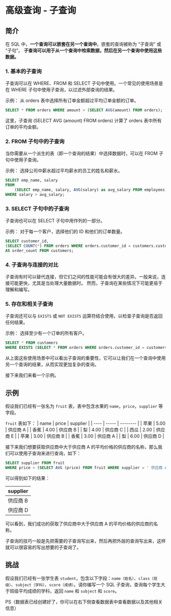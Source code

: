 # 高级查询 - 子查询

## 简介

在 SQL 中，**一个查询可以嵌套在另一个查询中**。嵌套的查询被称为 “子查询” 或 “子句”。
**子查询可以用于从一个查询中检索数据，然后在另一个查询中使用这些数据。**

### 1. 基本的子查询

子查询可以在 WHERE、FROM 和 SELECT 子句中使用。一个常见的使用场景是在 WHERE 子句中使用子查询，以过滤外部查询的结果。

示例： 从 orders 表中选择所有订单金额超过平均订单金额的订单。

```sql
SELECT * FROM orders WHERE amount > (SELECT AVG(amount) FROM orders);
```

这里，子查询 (SELECT AVG (amount) FROM orders) 计算了 orders 表中所有订单的平均金额。

### 2. FROM 子句中的子查询

当你需要从一个派生的表（即一个查询的结果）中选择数据时，可以在 FROM 子句中使用子查询。

示例： 选择公司中薪水超过平均薪水的员工的姓名和薪水。

```sql
SELECT emp_name, salary
FROM
    (SELECT emp_name, salary, AVG(salary) as avg_salary FROM employees) AS subquery
WHERE salary > avg_salary;
```

### 3. SELECT 子句中的子查询

子查询也可以在 SELECT 子句中用作列的一部分。

示例： 对于每一个客户，选择他们的 ID 和他们的订单数量。

```sql
SELECT customer_id,
(SELECT COUNT(*) FROM orders WHERE orders.customer_id = customers.customer_id)
AS order_count FROM customers;
```

### 4. 子查询与连接的对比

子查询有时可以替代连接，但它们之间的性能可能会有很大的差异。一般来说，连接可能更快，尤其是当处理大量数据时。
然而，子查询在某些情况下可能更易于理解和编写。

### 5. 存在和相关子查询

子查询还可以与 `EXISTS` 或 `NOT EXISTS` 运算符结合使用，以检查子查询是否返回任何结果。

示例： 选择至少有一个订单的所有客户。

```sql
SELECT * FROM customers
WHERE EXISTS (SELECT * FROM orders WHERE orders.customer_id = customers.customer_id);
```

从上面这些使用场景中可以看出子查询的重要性，它可以让我们在一个查询中使用另一个查询的结果，从而实现更加复杂的查询。

接下来我们来看一个示例。

## 示例

假设我们已经有一张名为 `fruit` 表，表中包含水果的 `name`，`price`，`supplier` 等字段。

`fruit` 表如下：
| name | price | supplier |
| ---- | ----- | -------- |
| 苹果 | 5.00 | 供应商 A |
| 香蕉 | 4.00 | 供应商 B |
| 梨 | 4.00 | 供应商 C |
| 西瓜 | 2.00 | 供应商 E |
| 苹果 | 3.00 | 供应商 B |
| 香蕉 | 3.00 | 供应商 A |
| 梨 | 6.00 | 供应商 D |

接下来我们想要获取供应商中大于供应商 A 的平均价格的供应商的名称，那么我们可以使用子查询来进行查询，如下：

```sql
SELECT supplier FROM fruit
WHERE price > (SELECT AVG (price) FROM fruit WHERE supplier = ' 供应商 A');
```

可以得到如下的结果：

| supplier |
| -------- |
| 供应商 B |
| 供应商 D |

可以看到，我们成功的获取了供应商中大于供应商 A 的平均价格的供应商的名称。

子查询的技巧一般是先把需要的子查询写出来，然后再把外层的查询写出来，这样就可以很容易的写出想要的子查询了。

## 挑战

假设我们已经有一张学生表 `student`，包含以下字段：`name（姓名）`、`class（班级）`、`subject（学科）`、`score（成绩）`。请你编写一个 SQL 子查询，查询每个学生大于班级平均成绩的学科，返回 `name` 和 `subject` 和 `score`。

PS（数据表已经创建好了，你可以在右下侧查看数据表中查看数据以及其他相关信息）
